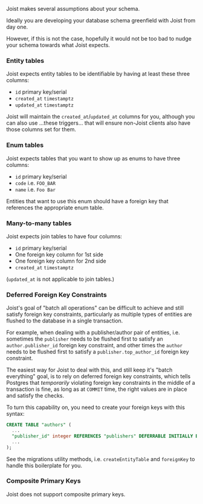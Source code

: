 
Joist makes several assumptions about your schema.

Ideally you are developing your database schema greenfield with Joist from day one.

However, if this is not the case, hopefully it would not be too bad to nudge your schema towards what Joist expects.

### Entity tables

Joist expects entity tables to be identifiable by having at least these three columns:

* `id` primary key/serial
* `created_at` `timestamptz`
* `updated_at` `timestamptz`

Joist will maintain the `created_at`/`updated_at` columns for you, although you can also use ...these triggers... that will ensure non-Joist clients also have those columns set for them.

### Enum tables

Joist expects tables that you want to show up as enums to have three columns:

* `id` primary key/serial
* `code` i.e. `FOO_BAR`
* `name` i.e. `Foo Bar`

Entities that want to use this enum should have a foreign key that references the appropriate enum table.

### Many-to-many tables

Joist expects join tables to have four columns:

* `id` primary key/serial
* One foreign key column for 1st side
* One foreign key column for 2nd side
* `created_at` `timestamptz`

(`updated_at` is not applicable to join tables.)

### Deferred Foreign Key Constraints

Joist's goal of "batch all operations" can be difficult to achieve and still satisfy foreign key constraints, particularly as multiple types of entities are flushed to the database in a single transaction.

For example, when dealing with a publisher/author pair of entities, i.e. sometimes the `publisher` needs to be flushed first to satisfy an `author.publisher_id` foreign key constraint, and other times the `author` needs to be flushed first to satisfy a `publisher.top_author_id` foreign key constraint.

The easiest way for Joist to deal with this, and still keep it's "batch everything" goal, is to rely on deferred foreign key constraints, which tells Postgres that _temporarily_ violating foreign key constraints in the middle of a transaction is fine,
as long as at `COMMIT` time, the right values are in place and satisfy the checks.

To turn this capability on, you need to create your foreign keys with this syntax:

```sql
CREATE TABLE "authors" (
  ...
  "publisher_id" integer REFERENCES "publishers" DEFERRABLE INITIALLY DEFERRED,
  ...
);
``` 

See the migrations utility methods, i.e. `createEntityTable` and `foreignKey` to handle this boilerplate for you.

### Composite Primary Keys

Joist does not support composite primary keys.
